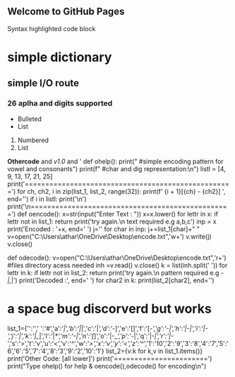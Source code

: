 ## Welcome to GitHub Pages


Syntax highlighted code block

# simple dictionary
## simple I/O route
### 26 aplha and digits supported

- Bulleted
- List

1. Numbered
2. List

**Othercode** and _v1.0_ and '
def ohelp():
    print(" #simple encoding pattern for vowel and consonants")
    print(f" #char and dig representation:\n")
    listl = [4, 9, 13, 17, 21, 25]
    print('===================================================')
    for ch, ch2, i in zip(list_1, list_2, range(32)):
        print(f' {i + 1}[{ch} - {ch2}] ', end='')
        if i in listl:
            print('\n')
    print('\n=================================================')
def oencode():
    x=str(input("Enter Text : "))
    x=x.lower()
    for lettr in x:
        if lettr not in list_1:
            return print('try again.\n text required e.g  a,b,c')
    inp = x
    print('Encoded : '+x, end=' ')
    j=''
    for char in inp:
        j+=list_1[char]+" "   
    v=open("C:\\Users\\athar\\OneDrive\\Desktop\\encode.txt",'w+')
    v.write(j)
    v.close()

def odecode():
    v=open("C:\\Users\\athar\\OneDrive\\Desktop\\encode.txt",'r+') #files directory acess needed
    inh =v.read()
    v.close()
    k = list(inh.split(' '))
    for lettr in k:
        if lettr not in list_2:
            return print('try again.\n pattern required e.g _-|,_|')
    print('Decoded :', end=' ')
    for char2 in k:
        print(list_2[char2], end='')
  
# a space bug discorverd  but works  
list_1={'':'',' ':'#','a':'_|','b':'|_|','c':'|_','d':'-_]','e':'[]','f':'[-_','g':'-|','h':'|-|','i':'|-','j':'_*|','k':'|_*|','l':'|_*','m':'-_*|','n':'[*]','o':'|-_*','p':'-*|','q':'|-*|','r':'|-*','s':'>','t':'v','u':'<','v':'^','w':'*>','x':'*v','y':'<*','z':'*^','1':'10','2':'9','3':'8','4':'7','5':'6','6':'5','7':'4','8':'3','9':'2','10':'1'}
list_2={v:k for k,v in list_1.items()}
print('Other Code: [all lower]')
print('=======================')
print("Type ohelp() for help & oencode(),odecode() for encoding\n")


